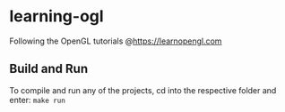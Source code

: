 # learning-ogl
Following the OpenGL tutorials @https://learnopengl.com 

## Build and Run
To compile and run any of the projects, cd into the respective folder and enter: `make run`
